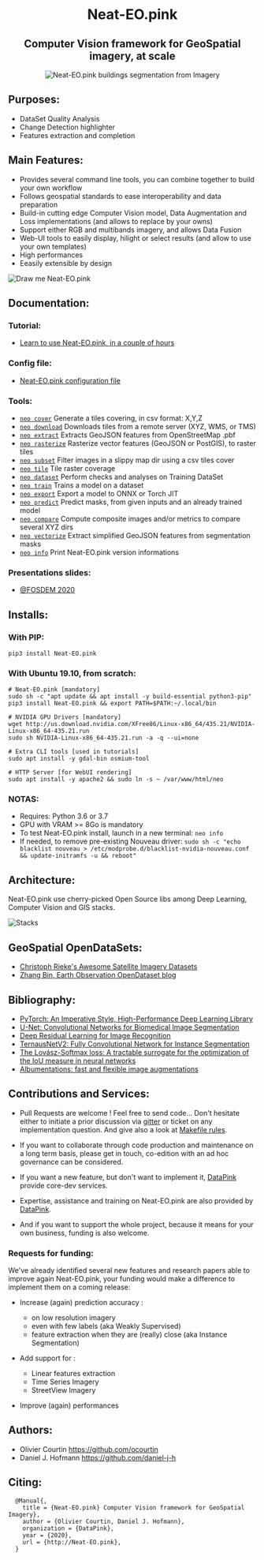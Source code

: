 <h1 align='center'>Neat-EO.pink</h1>
<h2 align='center'>Computer Vision framework for GeoSpatial imagery, at scale</h2>

<p align=center>
  <img src="https://pbs.twimg.com/media/DpjonykWwAANpPr.jpg" alt="Neat-EO.pink buildings segmentation from Imagery" />
</p>



Purposes:
---------
- DataSet Quality Analysis
- Change Detection highlighter
- Features extraction and completion


Main Features:
--------------
- Provides several command line tools, you can combine together to build your own workflow
- Follows geospatial standards to ease interoperability and data preparation 
- Build-in cutting edge Computer Vision model, Data Augmentation and Loss implementations (and allows to replace by your owns)
- Support either RGB and multibands imagery, and allows Data Fusion 
- Web-UI tools to easily display, hilight or select results (and allow to use your own templates)
- High performances
- Eeasily extensible by design




<img alt="Draw me Neat-EO.pink" src="https://raw.githubusercontent.com/datapink/neat-eo.pink/master/docs/img/readme/draw_me_neat_eo.png" />


 
Documentation:
--------------
### Tutorial:
- <a href="https://github.com/datapink/neat-eo.pink/blob/master/docs/101.md">Learn to use Neat-EO.pink, in a couple of hours</a>

### Config file:
- <a href="https://github.com/datapink/neat-eo.pink/blob/master/docs/config.md">Neat-EO.pink configuration file</a>

### Tools:

- <a href="https://github.com/datapink/neat-eo.pink/blob/master/docs/tools.md#neo-cover">`neo cover`</a> Generate a tiles covering, in csv format: X,Y,Z
- <a href="https://github.com/datapink/neat-eo.pink/blob/master/docs/tools.md#neo-download">`neo download`</a> Downloads tiles from a remote server (XYZ, WMS, or TMS)
- <a href="https://github.com/datapink/neat-eo.pink/blob/master/docs/tools.md#neo-extract">`neo extract`</a> Extracts GeoJSON features from OpenStreetMap .pbf
- <a href="https://github.com/datapink/neat-eo.pink/blob/master/docs/tools.md#neo-rasterize">`neo rasterize`</a> Rasterize vector features (GeoJSON or PostGIS), to raster tiles
- <a href="https://github.com/datapink/neat-eo.pink/blob/master/docs/tools.md#neo-subset">`neo subset`</a> Filter images in a slippy map dir using a csv tiles cover
- <a href="https://github.com/datapink/neat-eo.pink/blob/master/docs/tools.md#neo-tile">`neo tile`</a> Tile raster coverage
- <a href="https://github.com/datapink/neat-eo.pink/blob/master/docs/tools.md#neo-dataset">`neo dataset`</a> Perform checks and analyses on Training DataSet
- <a href="https://github.com/datapink/neat-eo.pink/blob/master/docs/tools.md#neo-train">`neo train`</a> Trains a model on a dataset
- <a href="https://github.com/datapink/neat-eo.pink/blob/master/docs/tools.md#neo-export">`neo export`</a> Export a model to ONNX or Torch JIT
- <a href="https://github.com/datapink/neat-eo.pink/blob/master/docs/tools.md#neo-predict">`neo predict`</a> Predict masks, from given inputs and an already trained model
- <a href="https://github.com/datapink/neat-eo.pink/blob/master/docs/tools.md#neo-compare">`neo compare`</a> Compute composite images and/or metrics to compare several XYZ dirs
- <a href="https://github.com/datapink/neat-eo.pink/blob/master/docs/tools.md#neo-vectorize">`neo vectorize`</a> Extract simplified GeoJSON features from segmentation masks
- <a href="https://github.com/datapink/neat-eo.pink/blob/master/docs/tools.md#neo-info">`neo info`</a> Print Neat-EO.pink version informations

### Presentations slides:
  - <a href="http://www.datapink.com/presentations/2020-fosdem.pdf">@FOSDEM 2020</a>





Installs:
--------

### With PIP:
```
pip3 install Neat-EO.pink
```

### With Ubuntu 19.10, from scratch:

```
# Neat-EO.pink [mandatory]
sudo sh -c "apt update && apt install -y build-essential python3-pip"
pip3 install Neat-EO.pink && export PATH=$PATH:~/.local/bin

# NVIDIA GPU Drivers [mandatory]
wget http://us.download.nvidia.com/XFree86/Linux-x86_64/435.21/NVIDIA-Linux-x86_64-435.21.run
sudo sh NVIDIA-Linux-x86_64-435.21.run -a -q --ui=none

# Extra CLI tools [used in tutorials]
sudo apt install -y gdal-bin osmium-tool

# HTTP Server [for WebUI rendering]
sudo apt install -y apache2 && sudo ln -s ~ /var/www/html/neo
```


### NOTAS: 
- Requires: Python 3.6 or 3.7
- GPU with VRAM >= 8Go is mandatory
- To test Neat-EO.pink install, launch in a new terminal: `neo info`
- If needed, to remove pre-existing Nouveau driver: ```sudo sh -c "echo blacklist nouveau > /etc/modprobe.d/blacklist-nvidia-nouveau.conf && update-initramfs -u && reboot"```




Architecture:
------------

Neat-EO.pink use cherry-picked Open Source libs among Deep Learning, Computer Vision and GIS stacks.

<img alt="Stacks" src="https://raw.githubusercontent.com/datapink/Neat-EO.pink/master/docs/img/readme/stacks.png" />



GeoSpatial OpenDataSets:
------------------------
- <a href="https://github.com/chrieke/awesome-satellite-imagery-datasets">Christoph Rieke's Awesome Satellite Imagery Datasets</a>
- <a href="https://zhangbin0917.github.io/2018/06/12/%E9%81%A5%E6%84%9F%E6%95%B0%E6%8D%AE%E9%9B%86/">Zhang Bin, Earth Observation OpenDataset blog</a> 

Bibliography:
-------------

- <a href="https://arxiv.org/abs/1912.01703">PyTorch: An Imperative Style, High-Performance Deep Learning Library</a>
- <a href="https://arxiv.org/abs/1505.04597">U-Net: Convolutional Networks for Biomedical Image Segmentation</a>
- <a href="https://arxiv.org/abs/1512.03385">Deep Residual Learning for Image Recognition</a>
- <a href="https://arxiv.org/abs/1806.00844">TernausNetV2: Fully Convolutional Network for Instance Segmentation</a>
- <a href="https://arxiv.org/abs/1705.08790">The Lovász-Softmax loss: A tractable surrogate for the optimization of the IoU measure in neural networks</a>
- <a href="https://arxiv.org/abs/1809.06839">Albumentations: fast and flexible image augmentations</a>










Contributions and Services:
---------------------------

- Pull Requests are welcome ! Feel free to send code...
  Don't hesitate either to initiate a prior discussion via <a href="https://gitter.im/DataPink/Neat-EO">gitter</a> or ticket on any implementation question.
  And give also a look at <a href="https://github.com/datapink/robosat.pink/blob/master/docs/makefile.md">Makefile rules</a>.

- If you want to collaborate through code production and maintenance on a long term basis, please get in touch, co-edition with an ad hoc governance can be considered.

- If you want a new feature, but don't want to implement it, <a href="http://datapink.com">DataPink</a> provide core-dev services.

- Expertise, assistance and training on Neat-EO.pink are also provided by <a href="http://datapink.com">DataPink</a>.

- And if you want to support the whole project, because it means for your own business, funding is also welcome.


### Requests for funding:

We've already identified several new features and research papers able to improve again Neat-EO.pink,
your funding would make a difference to implement them on a coming release:

- Increase (again) prediction accuracy :
  - on low resolution imagery
  - even with few labels (aka Weakly Supervised)
  - feature extraction when they are (really) close (aka Instance Segmentation)

- Add support for :
  - Linear features extraction
  - Time Series Imagery
  - StreetView Imagery
  
- Improve (again) performances




Authors:
--------
- Olivier Courtin <https://github.com/ocourtin>
- Daniel J. Hofmann <https://github.com/daniel-j-h>



Citing:
-------
```
  @Manual{,
    title = {Neat-EO.pink} Computer Vision framework for GeoSpatial Imagery},
    author = {Olivier Courtin, Daniel J. Hofmann},
    organization = {DataPink},
    year = {2020},
    url = {http://Neat-EO.pink},
  }
```

